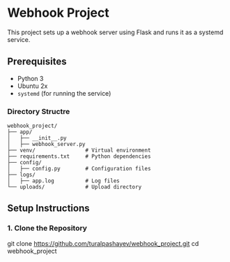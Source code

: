 # Webhook Project

This project sets up a webhook server using Flask and runs it as a systemd service.

## Prerequisites

- Python 3
- Ubuntu 2x 
- `systemd` (for running the service)

### Directory Structre
```plaintext
webhook_project/
├── app/
│   ├── __init__.py
│   ├── webhook_server.py
├── venv/                # Virtual environment
├── requirements.txt     # Python dependencies
├── config/
│   ├── config.py        # Configuration files
├── logs/
│   ├── app.log          # Log files
└── uploads/             # Upload directory
```


## Setup Instructions

### 1. Clone the Repository
git clone https://github.com/turalpashayev/webhook_project.git
cd webhook_project


